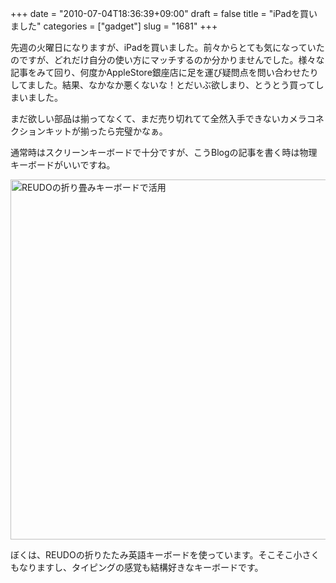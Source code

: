 +++
date = "2010-07-04T18:36:39+09:00"
draft = false
title = "iPadを買いました"
categories = ["gadget"]
slug = "1681"
+++

先週の火曜日になりますが、iPadを買いました。前々からとても気になっていたのですが、どれだけ自分の使い方にマッチするのか分かりませんでした。様々な記事をみて回り、何度かAppleStore銀座店に足を運び疑問点を問い合わせたりしてました。結果、なかなか悪くないな！とだいぶ欲しまり、とうとう買ってしまいました。

まだ欲しい部品は揃ってなくて、まだ売り切れてて全然入手できないカメラコネクションキットが揃ったら完璧かなぁ。

通常時はスクリーンキーボードで十分ですが、こうBlogの記事を書く時は物理キーボードがいいですね。

<a href="/images/2010/07/4760053888_e14089f1d9_o-1.jpg"><img src="/images/2010/07/4760053888_e14089f1d9_o-1024x576.jpg" alt="REUDOの折り畳みキーボードで活用" width="1024" height="576" class="aligncenter size-large wp-image-2472" /></a>


ぼくは、REUDOの折りたたみ英語キーボードを使っています。そこそこ小さくもなりますし、タイピングの感覚も結構好きなキーボードです。
